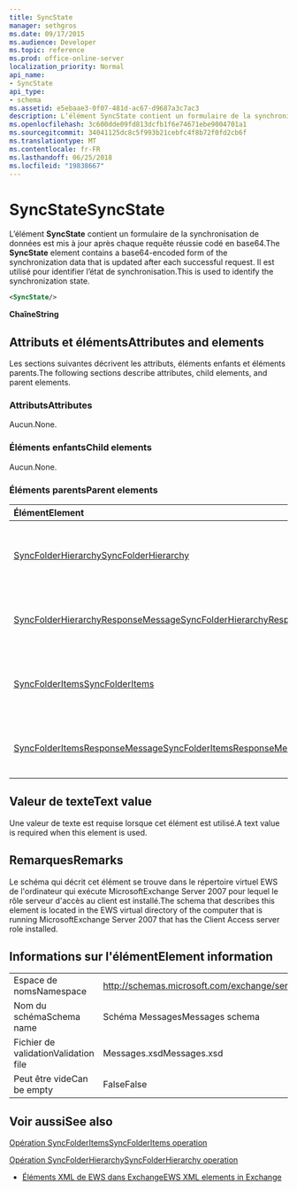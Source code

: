 ```yaml
---
title: SyncState
manager: sethgros
ms.date: 09/17/2015
ms.audience: Developer
ms.topic: reference
ms.prod: office-online-server
localization_priority: Normal
api_name:
- SyncState
api_type:
- schema
ms.assetid: e5ebaae3-0f07-481d-ac67-d9687a3c7ac3
description: L’élément SyncState contient un formulaire de la synchronisation de données est mis à jour après chaque requête réussie codé en base64. Il est utilisé pour identifier l’état de synchronisation.
ms.openlocfilehash: 3c600dde09fd813dcfb1f6e74671ebe9004701a1
ms.sourcegitcommit: 34041125dc8c5f993b21cebfc4f8b72f0fd2cb6f
ms.translationtype: MT
ms.contentlocale: fr-FR
ms.lasthandoff: 06/25/2018
ms.locfileid: "19838667"
---
```

# <a name="syncstate"></a><span data-ttu-id="7ffea-104">SyncState</span><span class="sxs-lookup"><span data-stu-id="7ffea-104">SyncState</span></span>

<span data-ttu-id="7ffea-105">L’élément **SyncState** contient un formulaire de la synchronisation de données est mis à jour après chaque requête réussie codé en base64.</span><span class="sxs-lookup"><span data-stu-id="7ffea-105">The **SyncState** element contains a base64-encoded form of the synchronization data that is updated after each successful request.</span></span> <span data-ttu-id="7ffea-106">Il est utilisé pour identifier l’état de synchronisation.</span><span class="sxs-lookup"><span data-stu-id="7ffea-106">This is used to identify the synchronization state.</span></span> 
  
```xml
<SyncState/>
```

 <span data-ttu-id="7ffea-107">**Chaîne**</span><span class="sxs-lookup"><span data-stu-id="7ffea-107">**String**</span></span>
## <a name="attributes-and-elements"></a><span data-ttu-id="7ffea-108">Attributs et éléments</span><span class="sxs-lookup"><span data-stu-id="7ffea-108">Attributes and elements</span></span>

<span data-ttu-id="7ffea-109">Les sections suivantes décrivent les attributs, éléments enfants et éléments parents.</span><span class="sxs-lookup"><span data-stu-id="7ffea-109">The following sections describe attributes, child elements, and parent elements.</span></span>
  
### <a name="attributes"></a><span data-ttu-id="7ffea-110">Attributs</span><span class="sxs-lookup"><span data-stu-id="7ffea-110">Attributes</span></span>

<span data-ttu-id="7ffea-111">Aucun.</span><span class="sxs-lookup"><span data-stu-id="7ffea-111">None.</span></span>
  
### <a name="child-elements"></a><span data-ttu-id="7ffea-112">Éléments enfants</span><span class="sxs-lookup"><span data-stu-id="7ffea-112">Child elements</span></span>

<span data-ttu-id="7ffea-113">Aucun.</span><span class="sxs-lookup"><span data-stu-id="7ffea-113">None.</span></span>
  
### <a name="parent-elements"></a><span data-ttu-id="7ffea-114">Éléments parents</span><span class="sxs-lookup"><span data-stu-id="7ffea-114">Parent elements</span></span>

|<span data-ttu-id="7ffea-115">**Élément**</span><span class="sxs-lookup"><span data-stu-id="7ffea-115">**Element**</span></span>|<span data-ttu-id="7ffea-116">**Description**</span><span class="sxs-lookup"><span data-stu-id="7ffea-116">**Description**</span></span>|
|:-----|:-----|
|[<span data-ttu-id="7ffea-117">SyncFolderHierarchy</span><span class="sxs-lookup"><span data-stu-id="7ffea-117">SyncFolderHierarchy</span></span>](syncfolderhierarchy.md) <br/> |<span data-ttu-id="7ffea-118">Définit une demande de synchronisation d’une hiérarchie de dossiers sur un client.</span><span class="sxs-lookup"><span data-stu-id="7ffea-118">Defines a request to synchronize a folder hierarchy on a client.</span></span>  <br/> |
|[<span data-ttu-id="7ffea-119">SyncFolderHierarchyResponseMessage</span><span class="sxs-lookup"><span data-stu-id="7ffea-119">SyncFolderHierarchyResponseMessage</span></span>](syncfolderhierarchyresponsemessage.md) <br/> |<span data-ttu-id="7ffea-120">Contient l’état et les résultats d’une demande SyncFolderHierarchy.</span><span class="sxs-lookup"><span data-stu-id="7ffea-120">Contains the status and result of a SyncFolderHierarchy request.</span></span>  <br/> |
|[<span data-ttu-id="7ffea-121">SyncFolderItems</span><span class="sxs-lookup"><span data-stu-id="7ffea-121">SyncFolderItems</span></span>](syncfolderitems.md) <br/> |<span data-ttu-id="7ffea-122">Définit une demande pour synchroniser des éléments dans un dossier de la banque Exchange.</span><span class="sxs-lookup"><span data-stu-id="7ffea-122">Defines a request to synchronize items in an Exchange store folder.</span></span>  <br/> |
|[<span data-ttu-id="7ffea-123">SyncFolderItemsResponseMessage</span><span class="sxs-lookup"><span data-stu-id="7ffea-123">SyncFolderItemsResponseMessage</span></span>](syncfolderitemsresponsemessage.md) <br/> |<span data-ttu-id="7ffea-124">Contient l’état et les résultats d’une demande SyncFolderItems.</span><span class="sxs-lookup"><span data-stu-id="7ffea-124">Contains the status and result of a SyncFolderItems request.</span></span>  <br/> |
   
## <a name="text-value"></a><span data-ttu-id="7ffea-125">Valeur de texte</span><span class="sxs-lookup"><span data-stu-id="7ffea-125">Text value</span></span>

<span data-ttu-id="7ffea-126">Une valeur de texte est requise lorsque cet élément est utilisé.</span><span class="sxs-lookup"><span data-stu-id="7ffea-126">A text value is required when this element is used.</span></span>
  
## <a name="remarks"></a><span data-ttu-id="7ffea-127">Remarques</span><span class="sxs-lookup"><span data-stu-id="7ffea-127">Remarks</span></span>

<span data-ttu-id="7ffea-128">Le schéma qui décrit cet élément se trouve dans le répertoire virtuel EWS de l'ordinateur qui exécute MicrosoftExchange Server 2007 pour lequel le rôle serveur d'accès au client est installé.</span><span class="sxs-lookup"><span data-stu-id="7ffea-128">The schema that describes this element is located in the EWS virtual directory of the computer that is running MicrosoftExchange Server 2007 that has the Client Access server role installed.</span></span>
  
## <a name="element-information"></a><span data-ttu-id="7ffea-129">Informations sur l'élément</span><span class="sxs-lookup"><span data-stu-id="7ffea-129">Element information</span></span>

|||
|:-----|:-----|
|<span data-ttu-id="7ffea-130">Espace de noms</span><span class="sxs-lookup"><span data-stu-id="7ffea-130">Namespace</span></span>  <br/> |http://schemas.microsoft.com/exchange/services/2006/messages  <br/> |
|<span data-ttu-id="7ffea-131">Nom du schéma</span><span class="sxs-lookup"><span data-stu-id="7ffea-131">Schema name</span></span>  <br/> |<span data-ttu-id="7ffea-132">Schéma Messages</span><span class="sxs-lookup"><span data-stu-id="7ffea-132">Messages schema</span></span>  <br/> |
|<span data-ttu-id="7ffea-133">Fichier de validation</span><span class="sxs-lookup"><span data-stu-id="7ffea-133">Validation file</span></span>  <br/> |<span data-ttu-id="7ffea-134">Messages.xsd</span><span class="sxs-lookup"><span data-stu-id="7ffea-134">Messages.xsd</span></span>  <br/> |
|<span data-ttu-id="7ffea-135">Peut être vide</span><span class="sxs-lookup"><span data-stu-id="7ffea-135">Can be empty</span></span>  <br/> |<span data-ttu-id="7ffea-136">False</span><span class="sxs-lookup"><span data-stu-id="7ffea-136">False</span></span>  <br/> |
   
## <a name="see-also"></a><span data-ttu-id="7ffea-137">Voir aussi</span><span class="sxs-lookup"><span data-stu-id="7ffea-137">See also</span></span>



[<span data-ttu-id="7ffea-138">Opération SyncFolderItems</span><span class="sxs-lookup"><span data-stu-id="7ffea-138">SyncFolderItems operation</span></span>](syncfolderitems-operation.md)
  
[<span data-ttu-id="7ffea-139">Opération SyncFolderHierarchy</span><span class="sxs-lookup"><span data-stu-id="7ffea-139">SyncFolderHierarchy operation</span></span>](syncfolderhierarchy-operation.md)


- [<span data-ttu-id="7ffea-140">Éléments XML de EWS dans Exchange</span><span class="sxs-lookup"><span data-stu-id="7ffea-140">EWS XML elements in Exchange</span></span>](ews-xml-elements-in-exchange.md)

